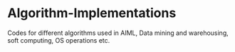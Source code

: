 # Algorithm-Implementations
Codes for different algorithms used in AIML, Data mining and warehousing, soft computing, OS operations etc.
